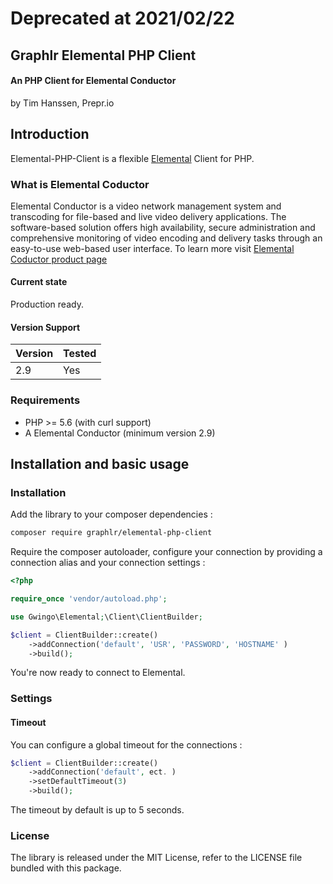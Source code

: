 # Deprecated at 2021/02/22

## Graphlr Elemental PHP Client

#### An PHP Client for Elemental Conductor
by Tim Hanssen, Prepr.io

## Introduction

Elemental-PHP-Client is a flexible [Elemental](http://www.elementaltechnologies.com/) Client for PHP. 

### What is Elemental Coductor

Elemental Conductor is a video network management system and transcoding for file-based and live video delivery applications. The software-based solution offers high availability, secure administration and comprehensive monitoring of video encoding and delivery tasks through an easy-to-use web-based user interface. To learn more visit [Elemental Coductor product page](http://www.elementaltechnologies.com/products/elemental-conductor)

#### Current state

Production ready.

#### Version Support

| **Version** | **Tested**  |
|-------------|-------------|
| 2.9         |   Yes       |


### Requirements

* PHP >= 5.6 (with curl support)
* A Elemental Conductor (minimum version 2.9)


## Installation and basic usage

### Installation

Add the library to your composer dependencies :

```bash
composer require graphlr/elemental-php-client
```

Require the composer autoloader, configure your connection by providing a connection alias and your connection settings :

```php
<?php

require_once 'vendor/autoload.php';

use Gwingo\Elemental;\Client\ClientBuilder;

$client = ClientBuilder::create()
    ->addConnection('default', 'USR', 'PASSWORD', 'HOSTNAME' )
    ->build();
```

You're now ready to connect to Elemental.

### Settings

#### Timeout

You can configure a global timeout for the connections :

```php
$client = ClientBuilder::create()
    ->addConnection('default', ect. )
    ->setDefaultTimeout(3)
    ->build();
```

The timeout by default is up to 5 seconds.

### License

The library is released under the MIT License, refer to the LICENSE file bundled with this package.
